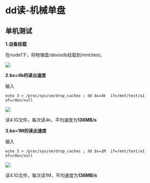 # dd读-机械单盘

## 单机测试

**1.设备挂载**

在node1下，将物理盘/dev/sdb挂载到/mnt/test。

![](https://github.com/Goldenteamway/Test/blob/master/pictures/Ceph/dd%E8%AF%BB-%E6%9C%BA%E6%A2%B0%E5%8D%95%E7%9B%98/1.png)

**2.bs=4k的读出速度**

输入

    echo 3 > /proc/sys/vm/drop_caches ; dd bs=4k  if=/mnt/test/a1 of=/dev/null

![](https://github.com/Goldenteamway/Test/blob/master/pictures/Ceph/dd%E8%AF%BB-%E6%9C%BA%E6%A2%B0%E5%8D%95%E7%9B%98/2.png)

读4.1G文件，每次读4k，平均速度为**136MB/s**

**3.bs=1M的读出速度**

输入

    echo 3 > /proc/sys/vm/drop_caches ; dd bs=1M  if=/mnt/test/a1 of=/dev/null
    
![](https://github.com/Goldenteamway/Test/blob/master/pictures/Ceph/dd%E8%AF%BB-%E6%9C%BA%E6%A2%B0%E5%8D%95%E7%9B%98/3.png)

读4.1G文件，每次读1M，平均速度为**136MB/s**
